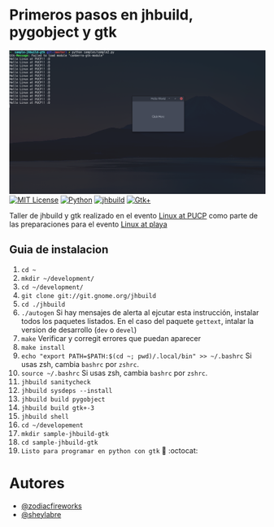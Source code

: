 # Primeros pasos en jhbuild, pygobject y gtk

[![Preview](./banner.png)][1]
[![MIT License][2]][1] [![Python][3]][1] [![jhbuild][4]][1] [![Gtk+][5]][1]


Taller de jhbuild y gtk realizado en el evento [Linux at PUCP](http://www.linuxatuni.com/2017/linux-at-pucp) como parte de las preparaciones para el evento [Linux at playa](http://www.linuxatuni.com/2017/linux-at-playa)

## Guia de instalacion

1. `cd ~`
2. `mkdir ~/development/`
3. `cd ~/development/`
4. `git clone git://git.gnome.org/jhbuild`
5. `cd ./jhbuild`
7. `./autogen`
   Si hay mensajes de alerta al ejcutar esta instrucción, instalar todos los paquetes listados. En el caso del paquete `gettext`, intalar la version de desarrollo (`dev` o `devel`)
8. `make`
   Verificar y corregit errores que puedan aparecer
9. `make install`
10. `echo "export PATH=$PATH:$(cd ~; pwd)/.local/bin" >> ~/.bashrc`
    Si usas zsh, cambia `bashrc` por `zshrc`.
10. `source ~/.bashrc`
    Si usas zsh, cambia `bashrc` por `zshrc`.
11. `jhbuild sanitycheck`
12. `jhbuild sysdeps --install`
13. `jhbuild build pygobject`
14. `jhbuild build gtk+-3`
15. `jhbuild shell`
16. `cd ~/developement`
17. `mkdir sample-jhbuild-gtk`
18. `cd sample-jhbuild-gtk`
19. `Listo para programar en python con gtk` :snake: :octocat:

# Autores

* [@zodiacfireworks](https://github.com/zodiacfireworks)
* [@sheylabre](https://github.com/sheylabre)


[1]: git@github.com:softbutterfly/sample-jhbuild-gtk.git
[2]: https://img.shields.io/badge/License-MIT-blue.svg?maxAge=2592000&style=flat-square
[3]: https://img.shields.io/badge/Language-Python-green.svg?maxAge=2592000&style=flat-square
[4]: https://img.shields.io/badge/Tool-jhbuild-green.svg?maxAge=2592000&style=flat-square
[5]: https://img.shields.io/badge/Tool-Gtk+-orage.svg?maxAge=2592000&style=flat-square
